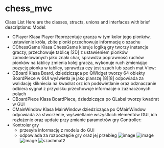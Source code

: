 # chess_mvc
Class List
Here are the classes, structs, unions and interfaces with brief descriptions:
Model:
*   CPlayer	Klasa Player Reprezentuje gracza w tym kolor jego pionków, ustawienie króla, zbite pionki przechowuje informację o szachu
*  CChessGame	Klasa ChessGame kieruje logiką gry tworzy instancje graczy, przechowuje tablicę [2D] z ustawieniem pionków zamodelowanych jako znaki char, sprawdza poprawność ruchów pionków na tablicy zmienia kolej gracza, wykonuje ruch zmieniając pozycję pionka w tablicy, sprawdza czy jest szach lub szach mat
View:
*   CBoard	Klasa Board, dziedzicząca po QWidget tworzy 64 obiekty BoardPiece w GUI wyświetla je jako planszę [8][8] odpowiada za walidację klikniecia na kwadrat orz ich podświetlanie oraz odznaczanie odbiera sygnał z przycisku przechowuje informacje o zaznaczonych polach
*   CBoardPiece	Klasa BoardPiece, dziedzicząca po QLabel tworzy kwadrat w GUI
*  CMainWindow	Klasa MainWindow dziedzicząca po QMainWindow odpowiada za stworzenie, wyświetlanie wszystkich elementów GUI, ich rozłożenie oraz update przy zmianie parametrów gry
Controller:
*   Kontroler gry
       * przesyła informację z modelu do GUI
       * odpowiada za rozpoczęcie gry oraz jej przebieg
![image](https://user-images.githubusercontent.com/80004072/132985959-d00aa501-b6e9-4de5-9898-7b92dbeef2b6.png)
![image](https://user-images.githubusercontent.com/80004072/132985971-452b0657-9295-497f-959f-528015a11460.png)
![image](https://user-images.githubusercontent.com/80004072/132986009-65518359-40ac-4233-99f7-49f48f496fda.png)
![szachmat2](https://user-images.githubusercontent.com/80004072/132985870-c5b02d39-125f-4289-adc8-60a0d30fdf79.PNG)


